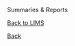 Summaries & Reports




[Back to LIMS](https://github.com/hmislk/hmis/wiki/LIMS)

[Back](https://github.com/hmislk/hmis/wiki)
